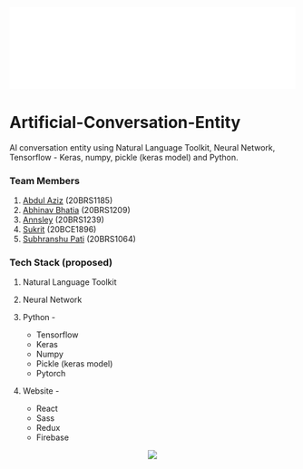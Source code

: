 ![](https://raw.githubusercontent.com/4bdul4ziz/Artificial-Conversation-Entity/main/assets/1.png)
# Artificial-Conversation-Entity

AI conversation entity using Natural Language Toolkit, Neural Network, Tensorflow - Keras, numpy, pickle (keras model) and Python.

### Team Members

1. [Abdul Aziz](https://github.com/4bdul4ziz) 	      (20BRS1185)
2. [Abhinav Bhatia](https://github.com/AgentAss)     (20BRS1209)
4. [Annsley](https://github.com/VioletActual)            (20BRS1239)
5. [Sukrit](https://github.com/SukritTM)          (20BCE1896)
6. [Subhranshu Pati](https://github.com/h0lycow)    (20BRS1064)


### Tech Stack (proposed) 
1. Natural Language Toolkit
2. Neural Network
3. Python -
	- Tensorflow 
	- Keras
	- Numpy
	- Pickle (keras model)
	- Pytorch

4. Website -
	- React
	- Sass
	- Redux
	- Firebase
  
<p align='center'><img src='https://giffiles.alphacoders.com/228/2282.gif' width='80%'/></p>
